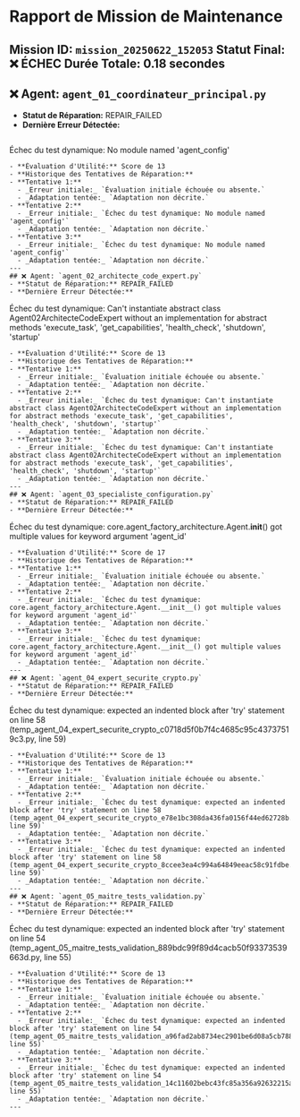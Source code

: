 # Rapport de Mission de Maintenance
**Mission ID:** `mission_20250622_152053`
**Statut Final:** ❌ ÉCHEC
**Durée Totale:** 0.18 secondes
---
## ❌ Agent: `agent_01_coordinateur_principal.py`
- **Statut de Réparation:** REPAIR_FAILED
- **Dernière Erreur Détectée:**
  ```
Échec du test dynamique: No module named 'agent_config'
  ```
- **Évaluation d'Utilité:** Score de 13
- **Historique des Tentatives de Réparation:**
  - **Tentative 1:**
    - _Erreur initiale:_ `Évaluation initiale échouée ou absente.`
    - _Adaptation tentée:_ `Adaptation non décrite.`
  - **Tentative 2:**
    - _Erreur initiale:_ `Échec du test dynamique: No module named 'agent_config'`
    - _Adaptation tentée:_ `Adaptation non décrite.`
  - **Tentative 3:**
    - _Erreur initiale:_ `Échec du test dynamique: No module named 'agent_config'`
    - _Adaptation tentée:_ `Adaptation non décrite.`
---
## ❌ Agent: `agent_02_architecte_code_expert.py`
- **Statut de Réparation:** REPAIR_FAILED
- **Dernière Erreur Détectée:**
  ```
Échec du test dynamique: Can't instantiate abstract class Agent02ArchitecteCodeExpert without an implementation for abstract methods 'execute_task', 'get_capabilities', 'health_check', 'shutdown', 'startup'
  ```
- **Évaluation d'Utilité:** Score de 13
- **Historique des Tentatives de Réparation:**
  - **Tentative 1:**
    - _Erreur initiale:_ `Évaluation initiale échouée ou absente.`
    - _Adaptation tentée:_ `Adaptation non décrite.`
  - **Tentative 2:**
    - _Erreur initiale:_ `Échec du test dynamique: Can't instantiate abstract class Agent02ArchitecteCodeExpert without an implementation for abstract methods 'execute_task', 'get_capabilities', 'health_check', 'shutdown', 'startup'`
    - _Adaptation tentée:_ `Adaptation non décrite.`
  - **Tentative 3:**
    - _Erreur initiale:_ `Échec du test dynamique: Can't instantiate abstract class Agent02ArchitecteCodeExpert without an implementation for abstract methods 'execute_task', 'get_capabilities', 'health_check', 'shutdown', 'startup'`
    - _Adaptation tentée:_ `Adaptation non décrite.`
---
## ❌ Agent: `agent_03_specialiste_configuration.py`
- **Statut de Réparation:** REPAIR_FAILED
- **Dernière Erreur Détectée:**
  ```
Échec du test dynamique: core.agent_factory_architecture.Agent.__init__() got multiple values for keyword argument 'agent_id'
  ```
- **Évaluation d'Utilité:** Score de 17
- **Historique des Tentatives de Réparation:**
  - **Tentative 1:**
    - _Erreur initiale:_ `Évaluation initiale échouée ou absente.`
    - _Adaptation tentée:_ `Adaptation non décrite.`
  - **Tentative 2:**
    - _Erreur initiale:_ `Échec du test dynamique: core.agent_factory_architecture.Agent.__init__() got multiple values for keyword argument 'agent_id'`
    - _Adaptation tentée:_ `Adaptation non décrite.`
  - **Tentative 3:**
    - _Erreur initiale:_ `Échec du test dynamique: core.agent_factory_architecture.Agent.__init__() got multiple values for keyword argument 'agent_id'`
    - _Adaptation tentée:_ `Adaptation non décrite.`
---
## ❌ Agent: `agent_04_expert_securite_crypto.py`
- **Statut de Réparation:** REPAIR_FAILED
- **Dernière Erreur Détectée:**
  ```
Échec du test dynamique: expected an indented block after 'try' statement on line 58 (temp_agent_04_expert_securite_crypto_c0718d5f0b7f4c4685c95c43737519c3.py, line 59)
  ```
- **Évaluation d'Utilité:** Score de 13
- **Historique des Tentatives de Réparation:**
  - **Tentative 1:**
    - _Erreur initiale:_ `Évaluation initiale échouée ou absente.`
    - _Adaptation tentée:_ `Adaptation non décrite.`
  - **Tentative 2:**
    - _Erreur initiale:_ `Échec du test dynamique: expected an indented block after 'try' statement on line 58 (temp_agent_04_expert_securite_crypto_e78e1bc308da436fa0156f44ed62728b.py, line 59)`
    - _Adaptation tentée:_ `Adaptation non décrite.`
  - **Tentative 3:**
    - _Erreur initiale:_ `Échec du test dynamique: expected an indented block after 'try' statement on line 58 (temp_agent_04_expert_securite_crypto_8ccee3ea4c994a64849eeac58c91fdbe.py, line 59)`
    - _Adaptation tentée:_ `Adaptation non décrite.`
---
## ❌ Agent: `agent_05_maitre_tests_validation.py`
- **Statut de Réparation:** REPAIR_FAILED
- **Dernière Erreur Détectée:**
  ```
Échec du test dynamique: expected an indented block after 'try' statement on line 54 (temp_agent_05_maitre_tests_validation_889bdc99f89d4cacb50f93373539663d.py, line 55)
  ```
- **Évaluation d'Utilité:** Score de 13
- **Historique des Tentatives de Réparation:**
  - **Tentative 1:**
    - _Erreur initiale:_ `Évaluation initiale échouée ou absente.`
    - _Adaptation tentée:_ `Adaptation non décrite.`
  - **Tentative 2:**
    - _Erreur initiale:_ `Échec du test dynamique: expected an indented block after 'try' statement on line 54 (temp_agent_05_maitre_tests_validation_a96fad2ab8734ec2901be6d08a5cb788.py, line 55)`
    - _Adaptation tentée:_ `Adaptation non décrite.`
  - **Tentative 3:**
    - _Erreur initiale:_ `Échec du test dynamique: expected an indented block after 'try' statement on line 54 (temp_agent_05_maitre_tests_validation_14c11602bebc43fc85a356a92632215a.py, line 55)`
    - _Adaptation tentée:_ `Adaptation non décrite.`
---